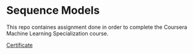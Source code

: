 # Sequence Models

This repo containes assignment done in order to complete the Coursera Machine Learning Specialization course.

[Certificate]([TODO](https://www.coursera.org/account/accomplishments/verify/NR3X7L4RLGG4))
